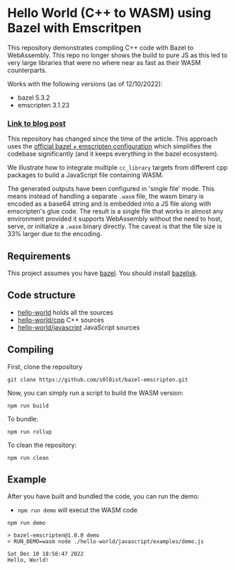 # Hello World (C++ to WASM) using Bazel with Emscritpen

This repository demonstrates compiling C++ code with Bazel to WebAssembly. This
repo no longer shows the build to pure JS as this led to very large libraries
that were no where near as fast as their WASM counterparts.

Works with the following versions (as of 12/10/2022):

- bazel 5.3.2
- emscripten 3.1.23

### [Link to blog post](https://medium.com/@s0l0ist/c-to-webassembly-using-bazel-and-emscripten-ae797c119bef)

This repository has changed since the time of the article. This approach uses
the [official bazel + emscripten
configuration](https://github.com/emscripten-core/emsdk/tree/main/bazel) which
simplifies the codebase significantly (and it keeps everything in the bazel
ecosystem).

We illustrate how to integrate multiple `cc_library` targets from different cpp
packages to build a JavaScript file containing WASM.

The generated outputs have been configured in 'single file' mode. This means
instead of handling a separate `.wasm` file, the wasm binary is encoded as a
base64 string and is embedded into a JS file along with emscripten's glue code.
The result is a single file that works in almost any environment provided it
supports WebAssembly without the need to host, serve, or initialize a `.wasm`
binary directly. The caveat is that the file size is 33% larger due to the
encoding.

## Requirements

This project assumes you have
[bazel](https://docs.bazel.build/versions/master/install.html). You should
install [bazelisk](https://github.com/bazelbuild/bazelisk).

## Code structure

- [hello-world](hello-world) holds all the sources
- [hello-world/cpp](hello-world/cpp) C++ sources
- [hello-world/javascript](hello-world/javascript) JavaScript sources

## Compiling

First, clone the repository

```
git clone https://github.com/s0l0ist/bazel-emscripten.git
```

Now, you can simply run a script to build the WASM version:

```
npm run build
```

To bundle:

```
npm run rollup
```

To clean the repository:

```
npm run clean
```

## Example

After you have built and bundled the code, you can run the demo:

- `npm run demo` will execut the WASM code

```
npm run demo

> bazel-emscripten@1.0.0 demo
> RUN_DEMO=wasm node ./hello-world/javascript/examples/demo.js

Sat Dec 10 18:56:47 2022
Hello, World!
```
